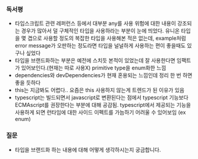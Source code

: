 ### 독서평
- 타입스크립트 관련 레퍼런스 등에서 대부분 any를 사용 위험에 대한 내용이 강조되는 경우가 많아서 덜 구체적인 타입을 사용하라는 부분이 눈에 띄었다. 유니온 타입을 몇 겹으로 사용할 정도의 복잡한 타입을 사용해본 적은 없는데, example처럼 error message가 오판하는 정도라면 타입을 널널하게 사용하는 편이 좋을때도 있구나 싶었다
- 타입을 브랜드화하는 부분은 예전에 스치듯 본적이 있었는데 잘 사용한다면 임팩트가 있어보인다.(현재는 따로 사용X) primitive type을 enum화한 느낌
- dependencies와 devDependencies가 현재 혼용되는 느낌인데 정리 한 번 하면 좋을 듯하다
- this는 지금봐도 어렵다.. 요즘은 this 사용하지 않는게 트렌드가 된 이유가 있음
- typescript는 빌드되면서 javascript로 변환된다는 점에서 typescript 기능보다 ECMAscript를 권장한다는 부분에 대해 공감됨. typescript에서 제공되는 기능을 사용하게 되면 런타임에 대한 사이드 이펙트를 가늠하기 어려울 수 있어보임 (ex enum)

### 질문
- 타입을 브랜드화 하는 내용에 대해 어떻게 생각하시는지 궁금합니다.
